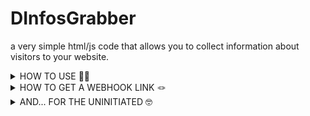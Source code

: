 # DInfosGrabber
a very simple html/js code that allows you to collect information about visitors to your website.


<details>
  <summary>HOW TO USE 👨‍💻</summary>
  
- insert the code in your html environment, then replace the 'YOUR DISCORD WEBHOOK HERE' with your discord webhook.

- the webhook will send a message as soon as someone logs on to the website

</details>

<details>
  <summary>HOW TO GET A WEBHOOK LINK 🪢</summary></summary>
  
1. Go to the discord server where you want the info to be sent
2. go to the salon settings where the information will be sent and click on 'integrations', then, on 'webhooks'.
3. if you don't already have a webhook, as soon as you click on 'integrations', discord will create one for you. If you already have one, click on 'create a new webhook.
4. copy the webhook link

</details>

<details>
  <summary>AND... FOR THE UNINITIATED 🤓</summary>

- to easily create a website and insert this code, simply go to https://odoo.com/ and press 'start'. then fill in the form and odoo will create your website. once inside, go to the configuration panel and look for the 'embedded code' block.
- Then drag this block into the web page and click on it to open the editing panel. 
- Then press 'modify' and remove all the code already there. insert the DInfosGrabber code, replacing the 'YOUR DISCORD WEBHOOK HERE' with the link to your discord webhook. 
- Then save the changes. 
- and voilà! your DInfosGrabber site is ready!
- I'd advise you to make your site as similar as possible to the real thing, using the blocks available, otherwise you'll know it's a fake.
  
</details>


